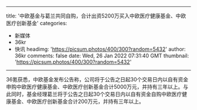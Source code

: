 
---
title: '中欧基金与葛兰共同自购，合计出资5200万买入中欧医疗健康基金、中欧医疗创新基金'
categories: 
 - 新媒体
 - 36kr
 - 快讯
headimg: 'https://picsum.photos/400/300?random=5432'
author: 36kr
comments: false
date: Wed, 26 Jan 2022 07:31:40 GMT
thumbnail: 'https://picsum.photos/400/300?random=5432'
---

<div>   
36氪获悉，中欧基金发布公告称，公司将于公告之日起30个交易日内以自有资金申购中欧医疗健康基金、中欧医疗创新基金合计5000万元，并持有三年以上。与此同时，基金经理葛兰将于公告之日起30个交易日内以自有资金自购中欧医疗健康基金、中欧医疗创新基金合计200万元，并持有三年以上。  
</div>
            